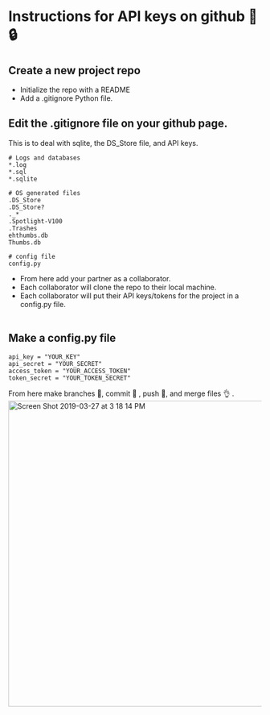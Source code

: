 # Instructions for API keys on github :key: :lock:

## Create a new project repo
* Initialize the repo with a README 
* Add a .gitignore Python file.
## Edit the .gitignore file on your github page.
  This is to deal with sqlite, the DS_Store file, and API keys.  <br />
  
```
# Logs and databases 
*.log
*.sql
*.sqlite

# OS generated files 
.DS_Store
.DS_Store?
._*
.Spotlight-V100
.Trashes
ehthumbs.db
Thumbs.db

# config file
config.py
```

* From here add your partner as a collaborator. <br />
* Each collaborator will clone the repo to their local machine. <br />
* Each collaborator will put their API keys/tokens for the project in a config.py file. <br /> <br />
## Make a config.py file 
```# .gitignore should include reference to config.py
api_key = "YOUR_KEY"
api_secret = "YOUR_SECRET"
access_token = "YOUR_ACCESS_TOKEN"
token_secret = "YOUR_TOKEN_SECRET" 
``` 
From here make branches :palm_tree:, commit :ring: , push :bicyclist:, and merge files :ok_hand: .
<img width="607" alt="Screen Shot 2019-03-27 at 3 18 14 PM" src="https://user-images.githubusercontent.com/39356742/55105969-22c97f00-50a4-11e9-8ba4-c8dc66d2b89e.png">

